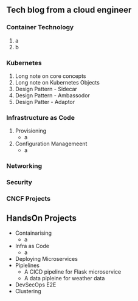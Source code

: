 ## Tech blog from a cloud engineer

### Container Technology
1. a
2. b

### Kubernetes
1. Long note on core concepts
2. Long note on Kubernetes Objects
3. Design Pattern - Sidecar
4. Design Pattern - Ambassodor
5. Design Patter - Adaptor

### Infrastructure as Code
1. Provisioning
   - a 
2. Configuration Managemeent
   - a

### Networking

### Security

### CNCF Projects

## HandsOn Projects
* Containarising
   - a 
* Infra as Code
   - a
* Deploying Microservices
* Piplelines
  - A CICD pipeline for Flask microservice
  - A data pipleine for weather data
* DevSecOps E2E
* Clustering

